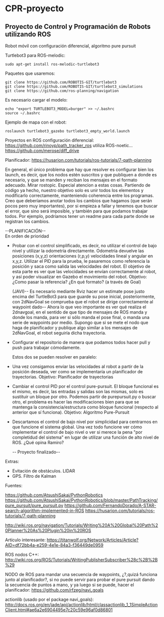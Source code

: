 # CPR-proyecto
## Proyecto de Control y Programación de Robots utilizando ROS                               
Robot móvil con configuración diferencial, algoritmo pure pursuit                


Turtlebot3 para ROS-melodic:
````
sudo apt-get install ros-melodic-turtlebot3
````
Paquetes que usaremos:
````
git clone https://github.com/ROBOTIS-GIT/turtlebot3
git clone https://github.com/ROBOTIS-GIT/turtlebot3_simulations
git clone https://github.com/ros-planning/navigation

````
Es necesario cargar el modelo:
````
echo "export TURTLEBOT3_MODEL=burger" >> ~/.bashrc
source ~/.bashrc
````
Ejemplo de mapa con el robot:
````
roslaunch turtlebot3_gazebo turtlebot3_empty_world.launch
````

Proyectos en ROS configuración diferencial:
https://github.com/rinoyp/path_tracker_ros  utiliza ROS-noetic...   
https://github.com/merose/diff_drive

Planificador:
https://husarion.com/tutorials/ros-tutorials/7-path-planning



En general, el único problema que hay que resolver es configurar bien los launch, es decir, que los nodos estén suscritos y que publiquen a donde es necesario, y
que se manden y reciban los mensajes en el formato adecuado. Mirar rostopic. Especial atencion a estas cosas. Partiendo de código ya hecho, nuestro objetivo solo es unir todos los elementos y modificarlo correctamente, manteniendo coherencia entre los programas. Creo que deberíamos anotar todos los cambios que hagamos (que serán pocos pero muy importantes), por si empieza a fallar y tenemos que buscar el error, que sino será imposible, y también para que podamos trabajar todos. Por ejemplo, podríamos tener un readme para cada parte donde se registran los cambios. 

--PLANIFICACIÓN--       
En orden de prioridad

* Probar con el control simplificado, es decir, no utilizar el control de bajo nivel y utilizar la odometría directamente. 
  Odometría devuelve las posiciones (x,y,z) orientaciones (r,p,y) velocidades lineal y angular en x,y,z. 
  Utilizar el PID para la prueba, le pasaremos como referencia la posición y saca como salida las velocidades del robot. El objetivo de esta parte
  es ver que las velocidades se envían correctamente al robot, y así poder visualizar en Gazebo el movimiento del robot.
  Objetivo: ¿Como pasar la referencia? ¿En qué formato? (a través de Goal)
  
  (JAVI)-- Es necesario mediante Rviz hacer un estimate pose justo encima del TurtleBot3 para que guarde su pose inicial, posteriormente, con 2dNavGoal se comprueba que el robot se dirige correctamente al waypoint dado-- Ahora lo que veo importante es ver qué realiza el 2dnavgoal, en el sentido de que tipo de mensajes de ROS manda y donde los manda, para ver si sólo manda el pose final, o manda una serie de waypoints por medio.
  Supongo que si se mete el nodo que haga de planificador y publique algo similar a los mensajes de 2dNavGoal, el robot seguiría dicha trayectoria.
  
* Configurar el repositorio de manera que podamos todos hacer pull y push para trabajar cómodamente.
  
  Estos dos se pueden resolver en paralelo:
* Una vez consigamos enviar las velocidades al robot a partir de la posición deseada, ver como se implementaría un planificador de trayectorias.
  Objetivo: Planificador de trayectorias
  
* Cambiar el control PID por el control pure-pursuit. El bloque funcional es el mismo, es decir, las entradas y salidas son las mismas, solo
  es sustituir un bloque por otro. Podemos partir de purepursuit.py o buscar otro, el problema es hacer las modificaciones bien para que 
  se mantenga la consistencia/estructura como bloque funcional (respecto al anterior que sí funciona). 
  Objetivo: Algoritmo Pure-Pursuit
 
* Descartamos el control de bajo nivel por simplicidad para centrarnos en que funcione el sistema global. Una vez todo funcione ver cómo
  implementar el control de bajo nivel o ver si merece la pena "por completidud del sistema" en lugar de utilizar una función de alto nivel de ROS. 
  ¿Qué opina Ramiro?
  
  
  -- Proyecto finalizado--
  
 Extras:
 * Evitación de obstáculos. LIDAR
 * GPS. Filtro de Kalman




Fuentes:

https://github.com/AtsushiSakai/PythonRobotics
https://github.com/AtsushiSakai/PythonRobotics/blob/master/PathTracking/pure_pursuit/pure_pursuit.py
https://github.com/FernandoDorado/A-STAR-search-algorithm-implemented-in-ROS
https://husarion.com/tutorials/ros-tutorials/7-path-planning

http://wiki.ros.org/navigation/Tutorials/Writing%20A%20Global%20Path%20Planner%20As%20Plugin%20in%20ROS


Artículo interesante:
https://titanwolf.org/Network/Articles/Article?AID=df72bb4a-e259-4e1e-84a3-f36449de0959

ROS nodos C++:
http://wiki.ros.org/ROS/Tutorials/WritingPublisherSubscriber%28c%2B%2B%29

NODO de ROS para mandar una secuencia de waypoints, ¿?,quizá funciona junto al planificador?, si no puede servir para probar el pure pursuit dando
la secuencia de puntos a mano, y ya luego si se puede, hacer el planificador:
https://github.com/rfzeg/navi_goals

actionlib (usado por el package navi_goals):
http://docs.ros.org/en/jade/api/actionlib/html/classactionlib_1_1SimpleActionClient.html#ae6a2e6904495e7c20c59e96af0d86801

